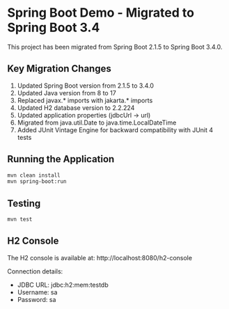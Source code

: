 # Spring Boot Demo - Migrated to Spring Boot 3.4

This project has been migrated from Spring Boot 2.1.5 to Spring Boot 3.4.0.

## Key Migration Changes

1. Updated Spring Boot version from 2.1.5 to 3.4.0
2. Updated Java version from 8 to 17
3. Replaced javax.* imports with jakarta.* imports
4. Updated H2 database version to 2.2.224
5. Updated application properties (jdbcUrl → url)
6. Migrated from java.util.Date to java.time.LocalDateTime
7. Added JUnit Vintage Engine for backward compatibility with JUnit 4 tests

## Running the Application

```bash
mvn clean install
mvn spring-boot:run
```

## Testing

```bash
mvn test
```

## H2 Console

The H2 console is available at: http://localhost:8080/h2-console

Connection details:
- JDBC URL: jdbc:h2:mem:testdb
- Username: sa
- Password: sa